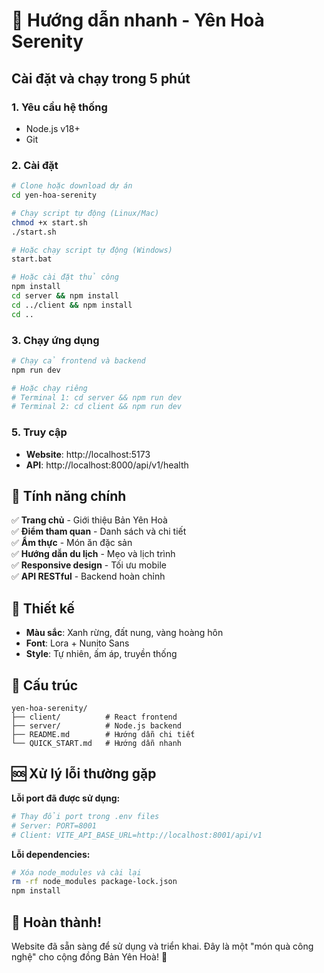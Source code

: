 # 🚀 Hướng dẫn nhanh - Yên Hoà Serenity

## Cài đặt và chạy trong 5 phút

### 1. Yêu cầu hệ thống
- Node.js v18+ 
- Git

### 2. Cài đặt
```bash
# Clone hoặc download dự án
cd yen-hoa-serenity

# Chạy script tự động (Linux/Mac)
chmod +x start.sh
./start.sh

# Hoặc chạy script tự động (Windows)
start.bat

# Hoặc cài đặt thủ công
npm install
cd server && npm install
cd ../client && npm install
cd ..
```

### 3. Chạy ứng dụng
```bash
# Chạy cả frontend và backend
npm run dev

# Hoặc chạy riêng
# Terminal 1: cd server && npm run dev
# Terminal 2: cd client && npm run dev
```

### 5. Truy cập
- **Website**: http://localhost:5173
- **API**: http://localhost:8000/api/v1/health

## 🎯 Tính năng chính

✅ **Trang chủ** - Giới thiệu Bản Yên Hoà  
✅ **Điểm tham quan** - Danh sách và chi tiết  
✅ **Ẩm thực** - Món ăn đặc sản  
✅ **Hướng dẫn du lịch** - Mẹo và lịch trình  
✅ **Responsive design** - Tối ưu mobile  
✅ **API RESTful** - Backend hoàn chỉnh  

## 🎨 Thiết kế

- **Màu sắc**: Xanh rừng, đất nung, vàng hoàng hôn
- **Font**: Lora + Nunito Sans
- **Style**: Tự nhiên, ấm áp, truyền thống

## 📱 Cấu trúc

```
yen-hoa-serenity/
├── client/          # React frontend
├── server/          # Node.js backend  
├── README.md        # Hướng dẫn chi tiết
└── QUICK_START.md   # Hướng dẫn nhanh
```

## 🆘 Xử lý lỗi thường gặp

**Lỗi port đã được sử dụng:**
```bash
# Thay đổi port trong .env files
# Server: PORT=8001
# Client: VITE_API_BASE_URL=http://localhost:8001/api/v1
```

**Lỗi dependencies:**
```bash
# Xóa node_modules và cài lại
rm -rf node_modules package-lock.json
npm install
```

## 🎉 Hoàn thành!

Website đã sẵn sàng để sử dụng và triển khai. 
Đây là một "món quà công nghệ" cho cộng đồng Bản Yên Hoà! 🌟
